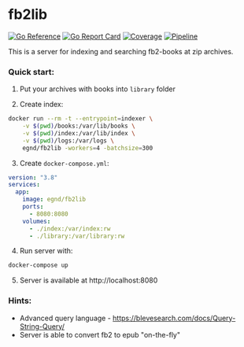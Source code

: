 # fb2lib

[![Go Reference](https://pkg.go.dev/badge/github.com/egnd/fb2lib.svg)](https://pkg.go.dev/github.com/egnd/fb2lib)
[![Go Report Card](https://goreportcard.com/badge/github.com/egnd/fb2lib)](https://goreportcard.com/report/github.com/egnd/fb2lib)
[![Coverage](https://gocover.io/_badge/github.com/egnd/fb2lib)](https://gocover.io/github.com/egnd/fb2lib)
[![Pipeline](https://github.com/egnd/fb2lib/actions/workflows/latest.yml/badge.svg)](https://github.com/egnd/fb2lib/actions?query=workflow%3ALatest)

This is a server for indexing and searching fb2-books at zip archives.

### Quick start:
1. Put your archives with books into ```library``` folder

2. Create index:
```bash
docker run --rm -t --entrypoint=indexer \
    -v $(pwd)/books:/var/lib/books \
    -v $(pwd)/index:/var/lib/index \
    -v $(pwd)/logs:/var/logs \
    egnd/fb2lib -workers=4 -batchsize=300
```

3. Create ```docker-compose.yml```:
```yaml
version: "3.8"
services:
  app:
    image: egnd/fb2lib
    ports:
      - 8080:8080
    volumes:
      - ./index:/var/index:rw
      - ./library:/var/library:rw
```

4. Run server with:
```bash
docker-compose up
```

5. Server is available at http://localhost:8080

### Hints:
* Advanced query language - https://blevesearch.com/docs/Query-String-Query/
* Server is able to convert fb2 to epub "on-the-fly"
